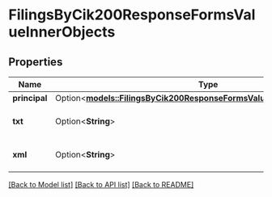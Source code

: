 # FilingsByCik200ResponseFormsValueInnerObjects

## Properties

Name | Type | Description | Notes
------------ | ------------- | ------------- | -------------
**principal** | Option<[**models::FilingsByCik200ResponseFormsValueInnerObjectsPrincipal**](FilingsByCIK_200_response_forms_value_inner_objects_principal.md)> |  | [optional]
**txt** | Option<**String**> | Txt is the text file of the filing. | [optional]
**xml** | Option<**String**> | Xml is the xml file of the filing. | [optional]

[[Back to Model list]](../README.md#documentation-for-models) [[Back to API list]](../README.md#documentation-for-api-endpoints) [[Back to README]](../README.md)


